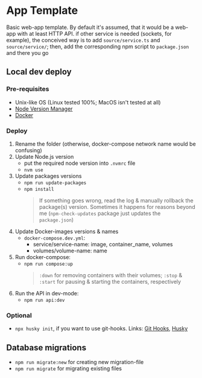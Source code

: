 # App Template

Basic web-app template. By default it's assumed, that it would be a web-app with at least HTTP API.
if other service is needed (sockets, for example), the conceived way is to add `source/service.ts` and `source/service/`; then, add the corresponding npm script to `package.json` and there you go

## Local dev deploy

### Pre-requisites

- Unix-like OS (Linux tested 100%; MacOS isn't tested at all)
- [Node Version Manager](https://github.com/nvm-sh/nvm)
- [Docker](https://docs.docker.com/engine/install/)

### Deploy

1. Rename the folder (otherwise, docker-compose network name would be confusing)
1. Update Node.js version
    - put the required node version into `.nvmrc` file
    - `nvm use`
1. Update packages versions
    - `npm run update-packages`
    - `npm install`
        >If something goes wrong, read the log & manually rollback the package(s) version. Sometimes it happens for reasons beyond me (`npm-check-updates` package just updates the `package.json`)
1. Update Docker-images versions & names
    - `docker-compose.dev.yml`:
        - service/service-name: image, container_name, volumes
        - volumes/volume-name: name
1. Run docker-compose:
    - `npm run compose:up`
        >`:down` for removing containers with their volumes; `:stop` & `:start` for pausing & starting the containers, respectively
1. Run the API in dev-mode:
    - `npm run api:dev`

### Optional

- `npx husky init`, if you want to use git-hooks. Links: [Git Hooks](https://git-scm.com/book/en/v2/Customizing-Git-Git-Hooks), [Husky](https://typicode.github.io/husky/)

## Database migrations

- `npm run migrate:new` for creating new migration-file
- `npm run migrate` for migrating existing files
